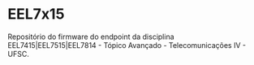 # EEL7x15
Repositório do firmware do endpoint da disciplina EEL7415|EEL7515|EEL7814 - Tópico Avançado - Telecomunicações IV - UFSC.
